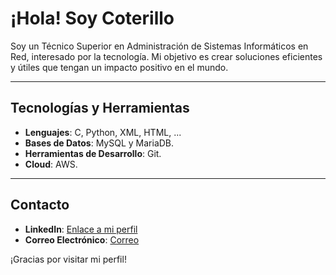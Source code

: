 # ¡Hola! Soy Coterillo

Soy un Técnico Superior en Administración de Sistemas Informáticos en Red, interesado por la tecnología. Mi objetivo es crear soluciones eficientes y útiles que tengan un impacto positivo en el mundo.

---

## Tecnologías y Herramientas
- **Lenguajes**: C, Python, XML, HTML, ...
- **Bases de Datos**: MySQL y MariaDB.
- **Herramientas de Desarrollo**: Git.
- **Cloud**: AWS.

---

## Contacto

- **LinkedIn**: [Enlace a mi perfil](https://es.linkedin.com/in/alberto-coterillo-gonzález-71952a2b5)
- **Correo Electrónico**: [Correo](coterillogonzalezalberto@gmail.com)

¡Gracias por visitar mi perfil!

